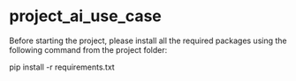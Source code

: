 # project_ai_use_case
 
Before starting the project, please install all the required packages using the following command from the project folder:

pip install -r requirements.txt 

